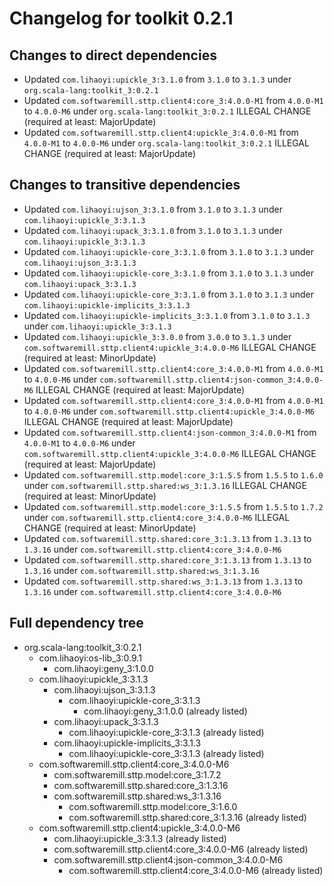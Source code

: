 # Changelog for toolkit 0.2.1

## Changes to direct dependencies
 - Updated `com.lihaoyi:upickle_3:3.1.0` from `3.1.0` to `3.1.3` under `org.scala-lang:toolkit_3:0.2.1`
 - Updated `com.softwaremill.sttp.client4:core_3:4.0.0-M1` from `4.0.0-M1` to `4.0.0-M6` under `org.scala-lang:toolkit_3:0.2.1` ILLEGAL CHANGE (required at least: MajorUpdate)
 - Updated `com.softwaremill.sttp.client4:upickle_3:4.0.0-M1` from `4.0.0-M1` to `4.0.0-M6` under `org.scala-lang:toolkit_3:0.2.1` ILLEGAL CHANGE (required at least: MajorUpdate)

## Changes to transitive dependencies
 - Updated `com.lihaoyi:ujson_3:3.1.0` from `3.1.0` to `3.1.3` under `com.lihaoyi:upickle_3:3.1.3`
 - Updated `com.lihaoyi:upack_3:3.1.0` from `3.1.0` to `3.1.3` under `com.lihaoyi:upickle_3:3.1.3`
 - Updated `com.lihaoyi:upickle-core_3:3.1.0` from `3.1.0` to `3.1.3` under `com.lihaoyi:ujson_3:3.1.3`
 - Updated `com.lihaoyi:upickle-core_3:3.1.0` from `3.1.0` to `3.1.3` under `com.lihaoyi:upack_3:3.1.3`
 - Updated `com.lihaoyi:upickle-core_3:3.1.0` from `3.1.0` to `3.1.3` under `com.lihaoyi:upickle-implicits_3:3.1.3`
 - Updated `com.lihaoyi:upickle-implicits_3:3.1.0` from `3.1.0` to `3.1.3` under `com.lihaoyi:upickle_3:3.1.3`
 - Updated `com.lihaoyi:upickle_3:3.0.0` from `3.0.0` to `3.1.3` under `com.softwaremill.sttp.client4:upickle_3:4.0.0-M6` ILLEGAL CHANGE (required at least: MinorUpdate)
 - Updated `com.softwaremill.sttp.client4:core_3:4.0.0-M1` from `4.0.0-M1` to `4.0.0-M6` under `com.softwaremill.sttp.client4:json-common_3:4.0.0-M6` ILLEGAL CHANGE (required at least: MajorUpdate)
 - Updated `com.softwaremill.sttp.client4:core_3:4.0.0-M1` from `4.0.0-M1` to `4.0.0-M6` under `com.softwaremill.sttp.client4:upickle_3:4.0.0-M6` ILLEGAL CHANGE (required at least: MajorUpdate)
 - Updated `com.softwaremill.sttp.client4:json-common_3:4.0.0-M1` from `4.0.0-M1` to `4.0.0-M6` under `com.softwaremill.sttp.client4:upickle_3:4.0.0-M6` ILLEGAL CHANGE (required at least: MajorUpdate)
 - Updated `com.softwaremill.sttp.model:core_3:1.5.5` from `1.5.5` to `1.6.0` under `com.softwaremill.sttp.shared:ws_3:1.3.16` ILLEGAL CHANGE (required at least: MinorUpdate)
 - Updated `com.softwaremill.sttp.model:core_3:1.5.5` from `1.5.5` to `1.7.2` under `com.softwaremill.sttp.client4:core_3:4.0.0-M6` ILLEGAL CHANGE (required at least: MinorUpdate)
 - Updated `com.softwaremill.sttp.shared:core_3:1.3.13` from `1.3.13` to `1.3.16` under `com.softwaremill.sttp.client4:core_3:4.0.0-M6`
 - Updated `com.softwaremill.sttp.shared:core_3:1.3.13` from `1.3.13` to `1.3.16` under `com.softwaremill.sttp.shared:ws_3:1.3.16`
 - Updated `com.softwaremill.sttp.shared:ws_3:1.3.13` from `1.3.13` to `1.3.16` under `com.softwaremill.sttp.client4:core_3:4.0.0-M6`

## Full dependency tree

 - org.scala-lang:toolkit_3:0.2.1
   - com.lihaoyi:os-lib_3:0.9.1
     - com.lihaoyi:geny_3:1.0.0
   - com.lihaoyi:upickle_3:3.1.3
     - com.lihaoyi:ujson_3:3.1.3
       - com.lihaoyi:upickle-core_3:3.1.3
         - com.lihaoyi:geny_3:1.0.0 (already listed)
     - com.lihaoyi:upack_3:3.1.3
       - com.lihaoyi:upickle-core_3:3.1.3 (already listed)
     - com.lihaoyi:upickle-implicits_3:3.1.3
       - com.lihaoyi:upickle-core_3:3.1.3 (already listed)
   - com.softwaremill.sttp.client4:core_3:4.0.0-M6
     - com.softwaremill.sttp.model:core_3:1.7.2
     - com.softwaremill.sttp.shared:core_3:1.3.16
     - com.softwaremill.sttp.shared:ws_3:1.3.16
       - com.softwaremill.sttp.model:core_3:1.6.0
       - com.softwaremill.sttp.shared:core_3:1.3.16 (already listed)
   - com.softwaremill.sttp.client4:upickle_3:4.0.0-M6
     - com.lihaoyi:upickle_3:3.1.3 (already listed)
     - com.softwaremill.sttp.client4:core_3:4.0.0-M6 (already listed)
     - com.softwaremill.sttp.client4:json-common_3:4.0.0-M6
       - com.softwaremill.sttp.client4:core_3:4.0.0-M6 (already listed)
